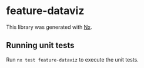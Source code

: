 # feature-dataviz

This library was generated with [Nx](https://nx.dev).

## Running unit tests

Run `nx test feature-dataviz` to execute the unit tests.
